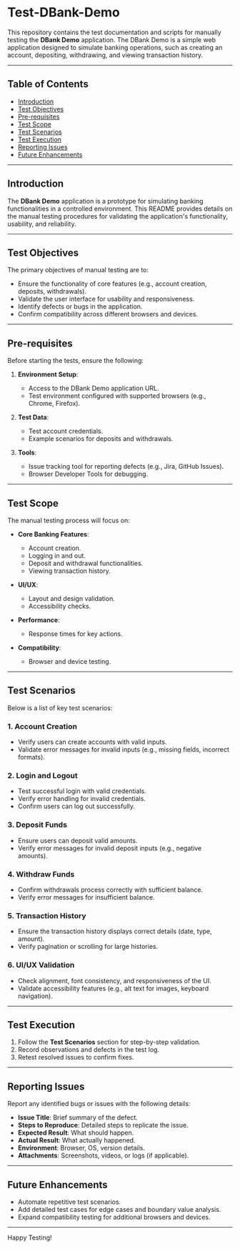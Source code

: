 # Test-DBank-Demo  
This repository contains the test documentation and scripts for manually testing the **DBank Demo** application. The DBank Demo is a simple web application designed to simulate banking operations, such as creating an account, depositing, withdrawing, and viewing transaction history.  

---

## **Table of Contents**  
- [Introduction](#introduction)  
- [Test Objectives](#test-objectives)  
- [Pre-requisites](#pre-requisites)  
- [Test Scope](#test-scope)  
- [Test Scenarios](#test-scenarios)  
- [Test Execution](#test-execution)  
- [Reporting Issues](#reporting-issues)  
- [Future Enhancements](#future-enhancements)  

---

## **Introduction**  
The **DBank Demo** application is a prototype for simulating banking functionalities in a controlled environment. This README provides details on the manual testing procedures for validating the application's functionality, usability, and reliability.  

---

## **Test Objectives**  
The primary objectives of manual testing are to:  
- Ensure the functionality of core features (e.g., account creation, deposits, withdrawals).  
- Validate the user interface for usability and responsiveness.  
- Identify defects or bugs in the application.  
- Confirm compatibility across different browsers and devices.  

---

## **Pre-requisites**  
Before starting the tests, ensure the following:  
1. **Environment Setup**:  
   - Access to the DBank Demo application URL.  
   - Test environment configured with supported browsers (e.g., Chrome, Firefox).  

2. **Test Data**:  
   - Test account credentials.  
   - Example scenarios for deposits and withdrawals.  

3. **Tools**:  
   - Issue tracking tool for reporting defects (e.g., Jira, GitHub Issues).  
   - Browser Developer Tools for debugging.  

---

## **Test Scope**  
The manual testing process will focus on:  
- **Core Banking Features**:  
  - Account creation.  
  - Logging in and out.  
  - Deposit and withdrawal functionalities.  
  - Viewing transaction history.  

- **UI/UX**:  
  - Layout and design validation.  
  - Accessibility checks.  

- **Performance**:  
  - Response times for key actions.  

- **Compatibility**:  
  - Browser and device testing.  

---

## **Test Scenarios**  
Below is a list of key test scenarios:  

### 1. **Account Creation**  
   - Verify users can create accounts with valid inputs.  
   - Validate error messages for invalid inputs (e.g., missing fields, incorrect formats).  

### 2. **Login and Logout**  
   - Test successful login with valid credentials.  
   - Verify error handling for invalid credentials.  
   - Confirm users can log out successfully.  

### 3. **Deposit Funds**  
   - Ensure users can deposit valid amounts.  
   - Verify error messages for invalid deposit inputs (e.g., negative amounts).  

### 4. **Withdraw Funds**  
   - Confirm withdrawals process correctly with sufficient balance.  
   - Verify error messages for insufficient balance.  

### 5. **Transaction History**  
   - Ensure the transaction history displays correct details (date, type, amount).  
   - Verify pagination or scrolling for large histories.  

### 6. **UI/UX Validation**  
   - Check alignment, font consistency, and responsiveness of the UI.  
   - Validate accessibility features (e.g., alt text for images, keyboard navigation).  

---

## **Test Execution**  
1. Follow the **Test Scenarios** section for step-by-step validation.  
2. Record observations and defects in the test log.  
3. Retest resolved issues to confirm fixes.  

---

## **Reporting Issues**  
Report any identified bugs or issues with the following details:  
- **Issue Title**: Brief summary of the defect.  
- **Steps to Reproduce**: Detailed steps to replicate the issue.  
- **Expected Result**: What should happen.  
- **Actual Result**: What actually happened.  
- **Environment**: Browser, OS, version details.  
- **Attachments**: Screenshots, videos, or logs (if applicable).  

---

## **Future Enhancements**  
- Automate repetitive test scenarios.  
- Add detailed test cases for edge cases and boundary value analysis.  
- Expand compatibility testing for additional browsers and devices.  

---  

Happy Testing!  
